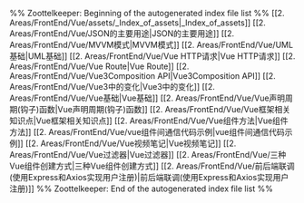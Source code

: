 %% Zoottelkeeper: Beginning of the autogenerated index file list  %%
 [[2. Areas/FrontEnd/Vue/assets/_Index_of_assets|_Index_of_assets]]
 [[2. Areas/FrontEnd/Vue/JSON的主要用途|JSON的主要用途]]
 [[2. Areas/FrontEnd/Vue/MVVM模式|MVVM模式]]
 [[2. Areas/FrontEnd/Vue/UML基础|UML基础]]
 [[2. Areas/FrontEnd/Vue/Vue HTTP请求|Vue HTTP请求]]
 [[2. Areas/FrontEnd/Vue/Vue Route|Vue Route]]
 [[2. Areas/FrontEnd/Vue/Vue3Composition API|Vue3Composition API]]
 [[2. Areas/FrontEnd/Vue/Vue3中的变化|Vue3中的变化]]
 [[2. Areas/FrontEnd/Vue/Vue基础|Vue基础]]
 [[2. Areas/FrontEnd/Vue/Vue声明周期(钩子)函数|Vue声明周期(钩子)函数]]
 [[2. Areas/FrontEnd/Vue/Vue框架相关知识点|Vue框架相关知识点]]
 [[2. Areas/FrontEnd/Vue/Vue组件方法|Vue组件方法]]
 [[2. Areas/FrontEnd/Vue/vue组件间通信代码示例|vue组件间通信代码示例]]
 [[2. Areas/FrontEnd/Vue/Vue视频笔记|Vue视频笔记]]
 [[2. Areas/FrontEnd/Vue/Vue过滤器|Vue过滤器]]
 [[2. Areas/FrontEnd/Vue/三种Vue组件创建方式|三种Vue组件创建方式]]
 [[2. Areas/FrontEnd/Vue/前后端联调(使用Express和Axios实现用户注册)|前后端联调(使用Express和Axios实现用户注册)]]
%% Zoottelkeeper: End of the autogenerated index file list  %%
